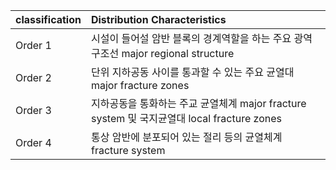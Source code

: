 |classification|Distribution Characteristics|
|:---   |:--- |
|Order 1| 시설이 들어설 암반 블록의 경계역할을 하는 주요 광역 구조선 major regional structure |
|Order 2| 단위 지하공동 사이를 통과할 수 있는 주요 균열대 major fracture zones |
|Order 3| 지하공동을 통화하는 주교 균열체계 major fracture system 및 국지균열대 local fracture zones |
|Order 4| 통상 암반에 분포되어 있는 절리 등의 균열체계 fracture system |
